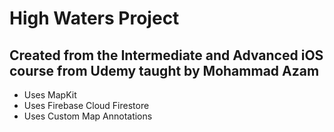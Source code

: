 # High Waters Project
## Created from the Intermediate and Advanced iOS course from Udemy taught by Mohammad Azam

- Uses MapKit
- Uses Firebase Cloud Firestore
- Uses Custom Map Annotations
